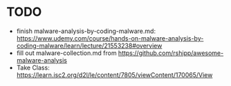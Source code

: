 # TODO

* finish malware-analysis-by-coding-malware.md: <https://www.udemy.com/course/hands-on-malware-analysis-by-coding-malware/learn/lecture/21553238#overview>
* fill out malware-collection.md from <https://github.com/rshipp/awesome-malware-analysis>
* Take Class: <https://learn.isc2.org/d2l/le/content/7805/viewContent/170065/View>
